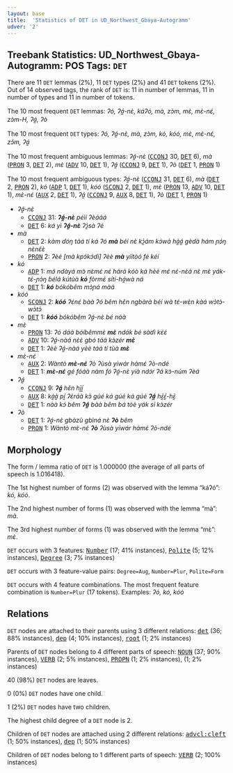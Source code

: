 ```yaml
---
layout: base
title:  'Statistics of DET in UD_Northwest_Gbaya-Autogramm'
udver: '2'
---
```


## Treebank Statistics: UD_Northwest_Gbaya-Autogramm: POS Tags: `DET`

There are 11 `DET` lemmas (2%), 11 `DET` types (2%) and 41 `DET` tokens (2%).
Out of 14 observed tags, the rank of `DET` is: 11 in number of lemmas, 11 in number of types and 11 in number of tokens.

The 10 most frequent `DET` lemmas: <em>ʔó, ʔá̰-nɛ̀, káʔó, mà, zɔ̀m, mɛ̀, mɛ̀-nɛ́, zɔ̀m-H, ʔá̰, ʔò</em>

The 10 most frequent `DET` types:  <em>ʔó, ʔá̰-nɛ̀, mà, zɔ̀m, kó, kóó, mɛ̀, mɛ̀-nɛ́, zɔ̌m, ʔá̰</em>

The 10 most frequent ambiguous lemmas: <em>ʔá̰-nɛ̀</em> (<tt><a href="gya_autogramm-pos-CCONJ.html">CCONJ</a></tt> 30, <tt><a href="gya_autogramm-pos-DET.html">DET</a></tt> 6), <em>mà</em> (<tt><a href="gya_autogramm-pos-PRON.html">PRON</a></tt> 3, <tt><a href="gya_autogramm-pos-DET.html">DET</a></tt> 2), <em>mɛ̀</em> (<tt><a href="gya_autogramm-pos-ADV.html">ADV</a></tt> 10, <tt><a href="gya_autogramm-pos-DET.html">DET</a></tt> 1), <em>ʔá̰</em> (<tt><a href="gya_autogramm-pos-CCONJ.html">CCONJ</a></tt> 9, <tt><a href="gya_autogramm-pos-DET.html">DET</a></tt> 1), <em>ʔò</em> (<tt><a href="gya_autogramm-pos-DET.html">DET</a></tt> 1, <tt><a href="gya_autogramm-pos-PRON.html">PRON</a></tt> 1)

The 10 most frequent ambiguous types:  <em>ʔá̰-nɛ̀</em> (<tt><a href="gya_autogramm-pos-CCONJ.html">CCONJ</a></tt> 31, <tt><a href="gya_autogramm-pos-DET.html">DET</a></tt> 6), <em>mà</em> (<tt><a href="gya_autogramm-pos-DET.html">DET</a></tt> 2, <tt><a href="gya_autogramm-pos-PRON.html">PRON</a></tt> 2), <em>kó</em> (<tt><a href="gya_autogramm-pos-ADP.html">ADP</a></tt> 1, <tt><a href="gya_autogramm-pos-DET.html">DET</a></tt> 1), <em>kóó</em> (<tt><a href="gya_autogramm-pos-SCONJ.html">SCONJ</a></tt> 2, <tt><a href="gya_autogramm-pos-DET.html">DET</a></tt> 1), <em>mɛ̀</em> (<tt><a href="gya_autogramm-pos-PRON.html">PRON</a></tt> 13, <tt><a href="gya_autogramm-pos-ADV.html">ADV</a></tt> 10, <tt><a href="gya_autogramm-pos-DET.html">DET</a></tt> 1), <em>mɛ̀-nɛ́</em> (<tt><a href="gya_autogramm-pos-AUX.html">AUX</a></tt> 2, <tt><a href="gya_autogramm-pos-DET.html">DET</a></tt> 1), <em>ʔá̰</em> (<tt><a href="gya_autogramm-pos-CCONJ.html">CCONJ</a></tt> 9, <tt><a href="gya_autogramm-pos-AUX.html">AUX</a></tt> 8, <tt><a href="gya_autogramm-pos-DET.html">DET</a></tt> 1), <em>ʔò</em> (<tt><a href="gya_autogramm-pos-DET.html">DET</a></tt> 1, <tt><a href="gya_autogramm-pos-PRON.html">PRON</a></tt> 1)


* <em>ʔá̰-nɛ̀</em>
  * <tt><a href="gya_autogramm-pos-CCONJ.html">CCONJ</a></tt> 31: <em><b>ʔá̰-nɛ̀</b> péìí ʔèááá</em>
  * <tt><a href="gya_autogramm-pos-DET.html">DET</a></tt> 6: <em>ká yì <b>ʔá̰-nɛ̀</b> ʔɔ̰̀sà ʔé</em>
* <em>mà</em>
  * <tt><a href="gya_autogramm-pos-DET.html">DET</a></tt> 2: <em>kàm ɗóŋ táá tí ká ʔó <b>mà</b> béí nɛ̀ kɔ̰̀ám kɔ́wà hà̰á̰ gèɗà hám ɲɔ́ŋ nɛ̀nɛ́ɛ̀</em>
  * <tt><a href="gya_autogramm-pos-PRON.html">PRON</a></tt> 2: <em>ʔèé [mà kpɔ́kɔ́ɗí] ʔèè <b>mà</b> yíítòó fé kéí</em>
* <em>kó</em>
  * <tt><a href="gya_autogramm-pos-ADP.html">ADP</a></tt> 1: <em>mɔ́ ndàyá mɔ̀ nɛ̀mɛ́ nɛ́ hárá kóò ká hèè mɛ́ nɛ́-nɛ̀á nɛ̀ mɛ̀ yák-tɛ́-ɲɔ̀ŋ ɓélá kútùà <b>kó</b> fòrmɛ́ sítí-há̰wà ná</em>
  * <tt><a href="gya_autogramm-pos-DET.html">DET</a></tt> 1: <em><b>kó</b> bókóbêm mɔ̀ɲá màá</em>
* <em>kóó</em>
  * <tt><a href="gya_autogramm-pos-SCONJ.html">SCONJ</a></tt> 2: <em><b>kóó</b> ʔɛ́nɛ́ bàà ʔó bêm hɛ̌n ngbàrà béí wà tɛ́-wɛ̀n kàá wɔ̀tɔ̀-wɔ̀tɔ̀</em>
  * <tt><a href="gya_autogramm-pos-DET.html">DET</a></tt> 1: <em><b>kóó</b> bókóbêm ʔá̰-nɛ̀ bé náà</em>
* <em>mɛ̀</em>
  * <tt><a href="gya_autogramm-pos-PRON.html">PRON</a></tt> 13: <em>ʔó dáà bóíbêmmɛ̀ <b>mɛ̀</b> ndák bé sàɗì kɛ́ɛ́</em>
  * <tt><a href="gya_autogramm-pos-ADV.html">ADV</a></tt> 10: <em>ʔá̰-nàá nɛ̀ɛ̀ gbó táá kɔ̀zér <b>mɛ̀</b></em>
  * <tt><a href="gya_autogramm-pos-DET.html">DET</a></tt> 1: <em>ʔèè ʔá̰-nàá yèè táá tí tùà <b>mɛ̀</b></em>
* <em>mɛ̀-nɛ́</em>
  * <tt><a href="gya_autogramm-pos-AUX.html">AUX</a></tt> 2: <em>Wàntò <b>mɛ̀-nɛ́</b> ʔò ʔùsà yíwár hámɛ́ ʔò-ndé</em>
  * <tt><a href="gya_autogramm-pos-DET.html">DET</a></tt> 1: <em><b>mɛ̀-nɛ́</b> gé fóáà nàm fó ʔá̰-nɛ̀ yíà ndɔ́r ʔá kɔ̀-núm ʔèá</em>
* <em>ʔá̰</em>
  * <tt><a href="gya_autogramm-pos-CCONJ.html">CCONJ</a></tt> 9: <em><b>ʔá̰</b> hɛ̌n hı̰̀ı̰́</em>
  * <tt><a href="gya_autogramm-pos-AUX.html">AUX</a></tt> 8: <em>kà̰à̰ pı̰́ ʔɛ́ráà kɔ̀ gúé ká gúé ká gúé <b>ʔá̰</b> hɛ̰̀ɛ̰́-hɛ̰̀</em>
  * <tt><a href="gya_autogramm-pos-DET.html">DET</a></tt> 1: <em>nàà kɔ́ bêm <b>ʔá̰</b> bàà bêm bá tòè yák sí kɔ̀zér</em>
* <em>ʔò</em>
  * <tt><a href="gya_autogramm-pos-DET.html">DET</a></tt> 1: <em>ʔá̰-nɛ̀ gbàzù gbìná nɛ̀ <b>ʔò</b> bêm</em>
  * <tt><a href="gya_autogramm-pos-PRON.html">PRON</a></tt> 1: <em>Wàntò mɛ̀-nɛ́ <b>ʔò</b> ʔùsà yíwár hámɛ́ ʔò-ndé</em>

## Morphology

The form / lemma ratio of `DET` is 1.000000 (the average of all parts of speech is 1.016418).

The 1st highest number of forms (2) was observed with the lemma “káʔó”: <em>kó, kóó</em>.

The 2nd highest number of forms (1) was observed with the lemma “mà”: <em>mà</em>.

The 3rd highest number of forms (1) was observed with the lemma “mɛ̀”: <em>mɛ̀</em>.

`DET` occurs with 3 features: <tt><a href="gya_autogramm-feat-Number.html">Number</a></tt> (17; 41% instances), <tt><a href="gya_autogramm-feat-Polite.html">Polite</a></tt> (5; 12% instances), <tt><a href="gya_autogramm-feat-Degree.html">Degree</a></tt> (3; 7% instances)

`DET` occurs with 3 feature-value pairs: `Degree=Aug`, `Number=Plur`, `Polite=Form`

`DET` occurs with 4 feature combinations.
The most frequent feature combination is `Number=Plur` (17 tokens).
Examples: <em>ʔó, kó, kóó</em>


## Relations

`DET` nodes are attached to their parents using 3 different relations: <tt><a href="gya_autogramm-dep-det.html">det</a></tt> (36; 88% instances), <tt><a href="gya_autogramm-dep-dep.html">dep</a></tt> (4; 10% instances), <tt><a href="gya_autogramm-dep-root.html">root</a></tt> (1; 2% instances)

Parents of `DET` nodes belong to 4 different parts of speech: <tt><a href="gya_autogramm-pos-NOUN.html">NOUN</a></tt> (37; 90% instances), <tt><a href="gya_autogramm-pos-VERB.html">VERB</a></tt> (2; 5% instances), <tt><a href="gya_autogramm-pos-PROPN.html">PROPN</a></tt> (1; 2% instances),  (1; 2% instances)

40 (98%) `DET` nodes are leaves.

0 (0%) `DET` nodes have one child.

1 (2%) `DET` nodes have two children.

The highest child degree of a `DET` node is 2.

Children of `DET` nodes are attached using 2 different relations: <tt><a href="gya_autogramm-dep-advcl-cleft.html">advcl:cleft</a></tt> (1; 50% instances), <tt><a href="gya_autogramm-dep-dep.html">dep</a></tt> (1; 50% instances)

Children of `DET` nodes belong to 1 different parts of speech: <tt><a href="gya_autogramm-pos-VERB.html">VERB</a></tt> (2; 100% instances)

